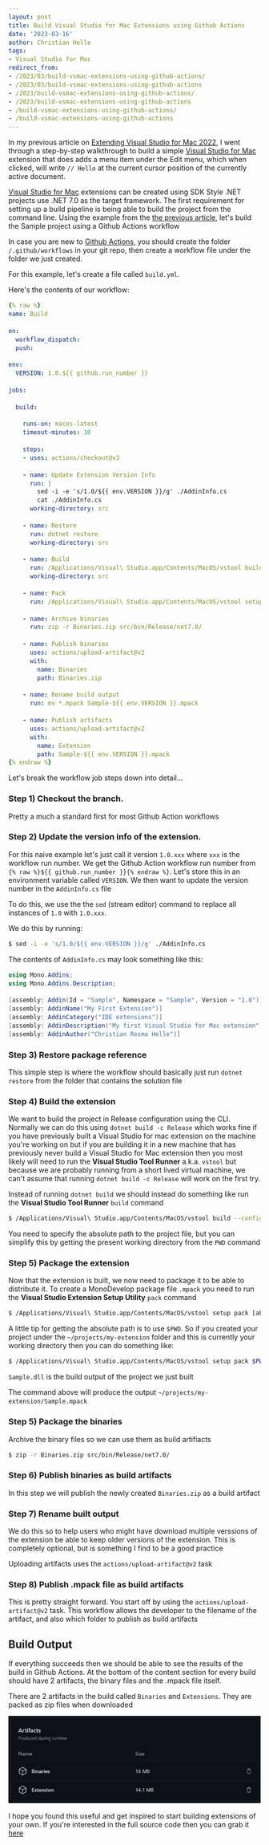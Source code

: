 ```yaml
---
layout: post
title: Build Visual Studio for Mac Extensions using Github Actions
date: '2023-03-16'
author: Christian Helle
tags: 
- Visual Studio for Mac
redirect_from:
- /2023/03/build-vsmac-extensions-using-github-actions/
- /2023/03/build-vsmac-extensions-using-github-actions
- /2023/build-vsmac-extensions-using-github-actions/
- /2023/build-vsmac-extensions-using-github-actions
- /build-vsmac-extensions-using-github-actions/
- /build-vsmac-extensions-using-github-actions
---
```


In my previous article on [Extending Visual Studio for Mac 2022](/2023/03/extending-vsmac.html), I went through a step-by-step walkthrough to build a simple [Visual Studio for Mac](https://visualstudio.microsoft.com/vs/mac/?WT.mc_id=DT-MVP-5004822) extension that does adds a menu item under the Edit menu, which when clicked, will write `// Hello` at the current cursor position of the currently active document. 

[Visual Studio for Mac](https://visualstudio.microsoft.com/vs/mac/?WT.mc_id=DT-MVP-5004822) extensions can be created using SDK Style .NET projects use .NET 7.0 as the target framework. The first requirement for setting up a build pipeline is being able to build the project from the command line. Using the example from the [the previous article](/2023/03/extending-vsmac.html), let's build the Sample project using a Github Actions workflow

In case you are new to [Github Actions](https://docs.github.com/en/actions/quickstart?WT.mc_id=DT-MVP-5004822), you should create the folder `/.github/workflows` in your git repo, then create a workflow file under the folder we just created.

For this example, let's create a file called `build.yml`. 

Here's the contents of our workflow:

```yml
{% raw %}
name: Build

on:
  workflow_dispatch:
  push:

env:
  VERSION: 1.0.${{ github.run_number }}

jobs:

  build:

    runs-on: macos-latest
    timeout-minutes: 10

    steps:
    - uses: actions/checkout@v3

    - name: Update Extension Version Info
      run: |
        sed -i -e 's/1.0/${{ env.VERSION }}/g' ./AddinInfo.cs
        cat ./AddinInfo.cs
      working-directory: src

    - name: Restore
      run: dotnet restore
      working-directory: src

    - name: Build
      run: /Applications/Visual\ Studio.app/Contents/MacOS/vstool build --configuration:Release $PWD/Sample.csproj
      working-directory: src

    - name: Pack
      run: /Applications/Visual\ Studio.app/Contents/MacOS/vstool setup pack $PWD/src/bin/Release/net7.0/Sample.dll -d:$PWD

    - name: Archive binaries
      run: zip -r Binaries.zip src/bin/Release/net7.0/

    - name: Publish binaries
      uses: actions/upload-artifact@v2
      with:
        name: Binaries
        path: Binaries.zip

    - name: Rename build output
      run: mv *.mpack Sample-${{ env.VERSION }}.mpack

    - name: Publish artifacts
      uses: actions/upload-artifact@v2
      with:
        name: Extension
        path: Sample-${{ env.VERSION }}.mpack
{% endraw %}
```

Let's break the workflow job steps down into detail...

### Step 1) Checkout the branch. 
Pretty a much a standard first for most Github Action workflows

### Step 2) Update the version info of the extension. 
For this naive example let's just call it version `1.0.xxx` where `xxx` is the workflow run number. We get the Github Action workflow run number from `{% raw %}${{ github.run_number }}{% endraw %}`. Let's store this in an environment variable called `VERSION`. We then want to update the version number in the `AddinInfo.cs` file

To do this, we use the the `sed` (stream editor) command to replace all instances of `1.0` with `1.0.xxx`. 

We do this by running:

```bash
$ sed -i -e 's/1.0/${{ env.VERSION }}/g' ./AddinInfo.cs
```

The contents of `AddinInfo.cs` may look something like this:

```cs
using Mono.Addins;
using Mono.Addins.Description;

[assembly: Addin(Id = "Sample", Namespace = "Sample", Version = "1.0")]
[assembly: AddinName("My First Extension")]
[assembly: AddinCategory("IDE extensions")]
[assembly: AddinDescription("My first Visual Studio for Mac extension")]
[assembly: AddinAuthor("Christian Resma Helle")]
```

### Step 3) Restore package reference
This simple step is where the workflow should basically just run `dotnet restore` from the folder that contains the solution file

### Step 4) Build the extension
We want to build the project in Release configuration using the CLI. Normally we can do this using `dotnet build -c Release` which works fine if you have previously built a Visual Studio for mac extension on the machine you're working on but if you are building it in a new machine that has previously never build a Visual Studio for Mac extension then you most likely will need to run the **Visual Studio Tool Runner** a.k.a. `vstool`  but because we are probably running from a short lived virtual machine, we can't assume that running `dotnet build -c Release` will work on the first try. 

Instead of running `dotnet build` we should instead do something like run the **Visual Studio Tool Runner** `build` command

```bash
$ /Applications/Visual\ Studio.app/Contents/MacOS/vstool build --configuration:Release $PWD/Sample.csproj
```

You need to specify the absolute path to the project file, but you can simplify this by getting the present working directory from the `PWD` command

### Step 5) Package the extension
Now that the extension is built, we now need to package it to be able to distribute it. To create a MonoDevelop package file `.mpack` you  need to run the **Visual Studio Extension Setup Utility** `pack` command

```bash
$ /Applications/Visual\ Studio.app/Contents/MacOS/vstool setup pack [absolute path to main output DLL] -d:[absolute path to output folder]
```

A little tip for getting the absolute path is to use `$PWD`. So if you created your project under the `~/projects/my-extension` folder and this is currently your working directory then you can do something like:

```bash
$ /Applications/Visual\ Studio.app/Contents/MacOS/vstool setup pack $PWD/Sample.dll -d:$PWD
```

`Sample.dll` is the build output of the project we just built

The command above will produce the output `~/projects/my-extension/Sample.mpack`

### Step 5) Package the binaries
Archive the binary files so we can use them as build artifiacts

```bash
$ zip -r Binaries.zip src/bin/Release/net7.0/
```

### Step 6) Publish binaries as build artifacts
In this step we will publish the newly created `Binaries.zip` as a build artifact

### Step 7) Rename built output
We do this so to help users who might have download multiple verssions of the extension be able to keep older versions of the extension. This is completely optional, but is something I find to be a good practice

Uploading artifacts uses the `actions/upload-artifact@v2` task


### Step 8) Publish .mpack file as build artifacts
This is pretty straight forward. You start off by using the `actions/upload-artifact@v2` task. This workflow allows the developer to the filename of the artifact, and also which folder to publish as build artifacts

## Build Output
If everything succeeds then we should be able to see the results of the build in Github Actions. At the bottom of the content section for every build should have 2 artifacts, the binary files and the .mpack file itself. 

There are 2 artifacts in the build called `Binaries` and `Extensions`. They are packed as zip files when downloaded

![](/assets/images/extending-vsmac-workflow-artifacts.png)


I hope you found this useful and get inspired to start building extensions of your own. If you're interested in the full source code then you can grab it [here](/assets/samples/extending-vsmac-sample-with-github-action-workflows.zip)